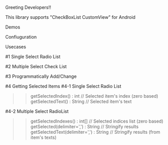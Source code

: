 Greeting Developers!!

This library supports "CheckBoxList CustomView" for Android

Demos

Confiuguration

Usecases

#1 Single Select Radio List

#2 Multiple Select Check List

#3 Programmatically Add/Change

#4 Getting Selected Items
#4-1 Single Select Radio List
>> getSelectedIndex() : int // Selected item's index (zero based)
>> getSelectedText() : String // Selected item's text

#4-2 Multiple Select RadioList
>> getSelectedIndexes() : int[] // Selected indices list (zero based)
>> getSelected(delimiter=',') : String // Stringify results
>> getSelectedText(delimiter=',') : String // Stringify results (from item's texts)
